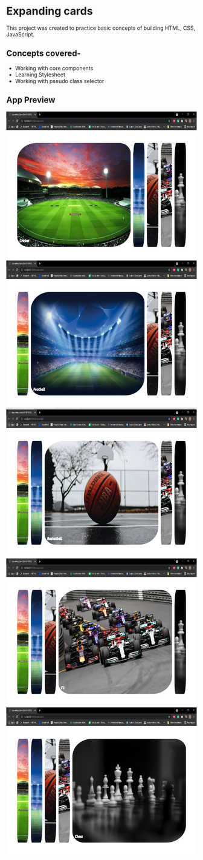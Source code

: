 # Expanding cards
This project was created to practice basic concepts of building HTML, CSS, JavaScript.
## Concepts covered-
* Working with core components
* Learning Stylesheet
* Working with pseudo class selector

## App Preview

<p>
<img height="390" src="screenshot/ss1.PNG" >
<img height="390" src="screenshot/ss2.PNG" >
<img height="390" src="screenshot/ss3.PNG" >
<img height="390" src="screenshot/ss4.PNG" >
<img height="390" src="screenshot/ss5.PNG" >
</p>


